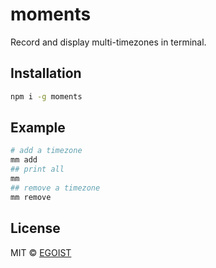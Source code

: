 # moments

Record and display multi-timezones in terminal.

## Installation

```bash
npm i -g moments
```

## Example

```bash
# add a timezone
mm add
## print all
mm
## remove a timezone
mm remove
```

## License

MIT &copy; [EGOIST](https://github.com/egoist)
